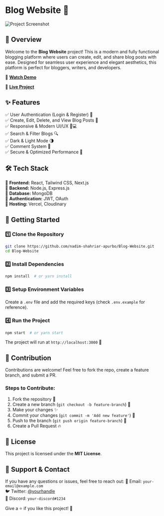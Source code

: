 
# Blog Website 🚀

![Project Screenshot](https://cloud-ilsg9y9j4-hack-club-bot.vercel.app/0screenshot_2025-02-01_at_12.10.18___am.png)

## 🌟 Overview

Welcome to the **Blog Website** project! This is a modern and fully functional blogging platform where users can create, edit, and share blog posts with ease. Designed for seamless user experience and elegant aesthetics, this platform is perfect for bloggers, writers, and developers.

🎥 **[Watch Demo](https://youtu.be/AEpVROB3N0s)**

🔗 **[Live Project](https://github.com/nadim-shahriar-apurbo/Blog-Website)**

## ✨ Features

✅ User Authentication (Login & Register) 🔐  
✅ Create, Edit, Delete, and View Blog Posts 📝  
✅ Responsive & Modern UI/UX 📱💻  
✅ Search & Filter Blogs 🔍  
✅ Dark & Light Mode 🌗  
✅ Comment System 💬  
✅ Secure & Optimized Performance 🚀

## 🛠️ Tech Stack

🔹 **Frontend:** React, Tailwind CSS, Next.js  
🔹 **Backend:** Node.js, Express.js  
🔹 **Database:** MongoDB  
🔹 **Authentication:** JWT, OAuth  
🔹 **Hosting:** Vercel, Cloudinary

## 🚀 Getting Started

### 1️⃣ Clone the Repository

```bash
git clone https://github.com/nadim-shahriar-apurbo/Blog-Website.git
cd Blog-Website

```

### 2️⃣ Install Dependencies

```bash
npm install  # or yarn install

```

### 3️⃣ Setup Environment Variables

Create a `.env` file and add the required keys (check `.env.example` for reference).

### 4️⃣ Run the Project

```bash
npm start  # or yarn start

```

The project will run at `http://localhost:3000` 🚀

## 🤝 Contribution

Contributions are welcome! Feel free to fork the repo, create a feature branch, and submit a PR.

### Steps to Contribute:

1.  Fork the repository 🍴
2.  Create a new branch (`git checkout -b feature-branch`) 🌱
3.  Make your changes ✨
4.  Commit your changes (`git commit -m 'Add new feature'`) 📝
5.  Push to the branch (`git push origin feature-branch`) 🚀
6.  Create a Pull Request 🔥

## 📜 License

This project is licensed under the **MIT License**.

## 🙌 Support & Contact

If you have any questions or issues, feel free to reach out: 📧 Email: `your-email@example.com`  
🐦 Twitter: [@yourhandle](https://twitter.com/yourhandle)  
💬 Discord: `your-discord#1234`

Give a ⭐ if you like this project! 🚀
